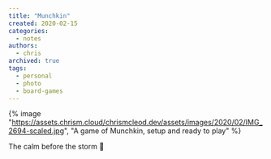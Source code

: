 ```yaml
---
title: "Munchkin"
created: 2020-02-15
categories:
  - notes
authors:
  - chris
archived: true
tags:
  - personal
  - photo
  - board-games
---
```


{% image "https://assets.chrism.cloud/chrismcleod.dev/assets/images/2020/02/IMG_2694-scaled.jpg", "A game of Munchkin, setup and ready to play" %}

The calm before the storm 🎲
